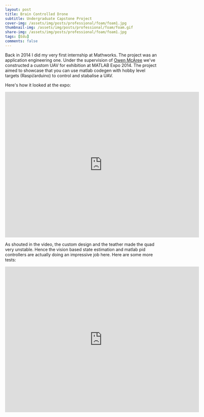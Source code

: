 ```yaml
---
layout: post
title: Brain Controlled Drone
subtitle: Undergraduate Capstone Project
cover-img: /assets/img/posts/professional/foam/foam1.jpg
thumbnail-img: /assets/img/posts/professional/foam/foam.gif
share-img: /assets/img/posts/professional/foam/foam1.jpg
tags: [Edu]
comments: false
---
```


Back in 2014 I did my very first internship at Mathworks. The project was an application engineering one. Under the supervision of [Owen McAree](https://www.linkedin.com/in/owen-mcaree/) we've constructed a custom UAV for exhibition at MATLAB Expo 2014. The project aimed to showcase that you can use matlab codegen with  hobby level targets (Raspi/arduino) to control and stabalise a UAV.

Here's how it looked at the expo:
<iframe width="640" height="480" src="https://www.youtube.com/embed/NgWWCJRo5u4" title="YouTube video player" frameborder="0" allow="accelerometer; autoplay; clipboard-write; encrypted-media; gyroscope; picture-in-picture" allowfullscreen></iframe>

As shouted in the video, the custom design and the teather made the quad very unstable. Hence the vision based state estimation and matlab pid controllers are actually doing an impressive job here. Here are some more tests:

<iframe width="640" height="480" src="https://www.youtube.com/embed/kQU7Awx6Dn8" title="YouTube video player" frameborder="0" allow="accelerometer; autoplay; clipboard-write; encrypted-media; gyroscope; picture-in-picture" allowfullscreen></iframe>
